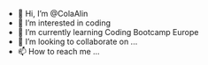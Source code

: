 - 👋 Hi, I’m @ColaAlin
- 👀 I’m interested in coding
- 🌱 I’m currently learning Coding Bootcamp Europe
- 💞️ I’m looking to collaborate on ...
- 📫 How to reach me ...

<!---
ColaAlin/ColaAlin is a ✨ special ✨ repository because its `README.md` (this file) appears on your GitHub profile.
You can click the Preview link to take a look at your changes.
--->
